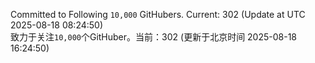 Committed to Following `10,000` GitHubers. Current: <!-- FOLLOWING_COUNT -->302<!-- FOLLOWING_COUNT --> (Update at UTC <!-- LAST_UPDATED -->2025-08-18 08:24:50<!-- LAST_UPDATED -->)<br>
致力于关注`10,000`个GitHuber。当前：<!-- FOLLOWING_COUNT -->302<!-- FOLLOWING_COUNT --> (更新于北京时间 <!-- LAST_UPDATED_CST -->2025-08-18 16:24:50<!-- LAST_UPDATED_CST -->)
